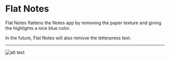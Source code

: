 Flat Notes
===

Flat Notes flattens the Notes app by removing the paper texture and giving the highlights a nice blue color.

In the future, Flat Notes will also remove the letterpress text.

---------------------------

![alt text](http://harlanhaskins.com/images/flatnotes.png)
